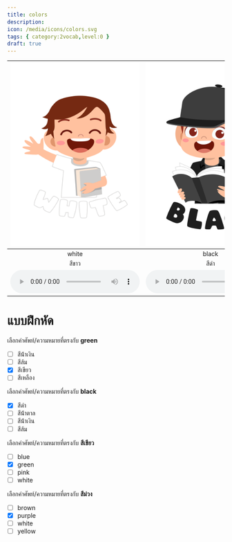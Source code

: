 ```yaml
---
title: colors
description: 
icon: /media/icons/colors.svg
tags: { category:2vocab,level:0 }
draft: true
---
```


<div class="carrousel">


|![](/media/img/colors/white.svg)|![](/media/img/colors/black.svg)|![](/media/img/colors/blue.svg)|![](/media/img/colors/green.svg)|![](/media/img/colors/pink.svg)|![](/media/img/colors/red.svg)|![](/media/img/colors/orange.svg)|![](/media/img/colors/brown.svg)|![](/media/img/colors/yellow.svg)|![](/media/img/colors/purple.svg)|
| :----: | :----: | :----: | :----: | :----: | :----: | :----: | :----: | :----: | :----: |
|white|black|blue|green|pink|red|orange|brown|yellow|purple|
|สีขาว|สีดํา|สีน้ําเงิน|สีเขียว|สีชมพู|สีแดง|สีส้ม|สีน้ําตาล|สีเหลือง|สีม่วง|
|![](/media/audio/white.mp3)|![](/media/audio/black.mp3)|![](/media/audio/blue.mp3)|![](/media/audio/green.mp3)|![](/media/audio/pink.mp3)|![](/media/audio/red.mp3)|![](/media/audio/orange.mp3)|![](/media/audio/brown.mp3)|![](/media/audio/yellow.mp3)|![](/media/audio/purple.mp3)|

</div>



# แบบฝึกหัด


 เลือกคำศัพท์/ความหมายที่ตรงกับ **green**
 - [ ] สีน้ําเงิน
 - [ ] สีส้ม
 - [x] สีเขียว
 - [ ] สีเหลือง

 เลือกคำศัพท์/ความหมายที่ตรงกับ **black**
 - [x] สีดํา
 - [ ] สีน้ําตาล
 - [ ] สีน้ําเงิน
 - [ ] สีส้ม

 เลือกคำศัพท์/ความหมายที่ตรงกับ **สีเขียว**
 - [ ] blue
 - [x] green
 - [ ] pink
 - [ ] white

 เลือกคำศัพท์/ความหมายที่ตรงกับ **สีม่วง**
 - [ ] brown
 - [x] purple
 - [ ] white
 - [ ] yellow
